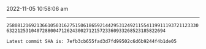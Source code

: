 2022-11-05 10:58:06 am

---

`25808121692136610503162751506186592144295312492115541199111937211233306322125310407288004712624300271215723360933268523185822694`

`Latest commit SHA is: 7efb3cb655fad3d7fd99502c6d6b9244f4b1de05 `

